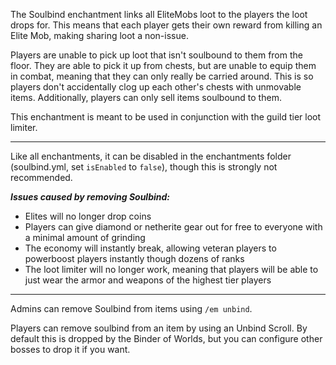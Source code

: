 The Soulbind enchantment links all EliteMobs loot to the players the loot drops for. This means that each player gets their own reward from killing an Elite Mob, making sharing loot a non-issue.

Players are unable to pick up loot that isn't soulbound to them from the floor. They are able to pick it up from chests, but are unable to equip them in combat, meaning that they can only really be carried around. This is so players don't accidentally clog up each other's chests with unmovable items. Additionally, players can only sell items soulbound to them.

This enchantment is meant to be used in conjunction with the guild tier loot limiter.


***

Like all enchantments, it can be disabled in the enchantments folder (soulbind.yml, set `isEnabled` to `false`), though this is strongly not recommended.

***Issues caused by removing Soulbind:***
- Elites will no longer drop coins
- Players can give diamond or netherite gear out for free to everyone with a minimal amount of grinding
- The economy will instantly break, allowing veteran players to powerboost players instantly though dozens of ranks
- The loot limiter will no longer work, meaning that players will be able to just wear the armor and weapons of the highest tier players

***

Admins can remove Soulbind from items using `/em unbind`.

Players can remove soulbind from an item by using an Unbind Scroll. By default this is dropped by the Binder of Worlds, but you can configure other bosses to drop it if you want.